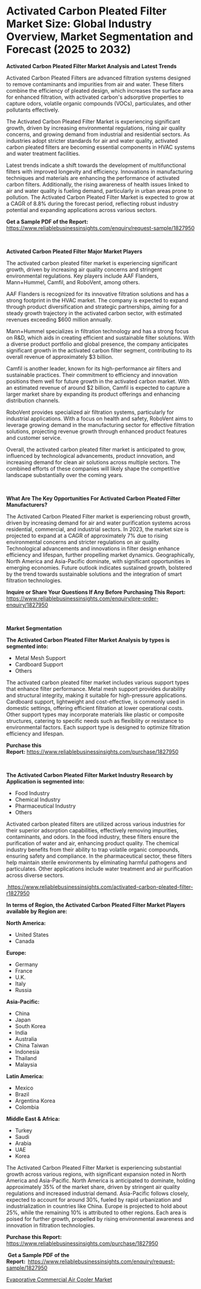 <p><h1>Activated Carbon Pleated Filter Market Size: Global Industry Overview, Market Segmentation and Forecast (2025 to 2032)</h1></p><p><strong>Activated Carbon Pleated Filter Market Analysis and Latest Trends</strong></p>
<p><p>Activated Carbon Pleated Filters are advanced filtration systems designed to remove contaminants and impurities from air and water. These filters combine the efficiency of pleated design, which increases the surface area for enhanced filtration, with activated carbon's adsorptive properties to capture odors, volatile organic compounds (VOCs), particulates, and other pollutants effectively.</p><p>The Activated Carbon Pleated Filter Market is experiencing significant growth, driven by increasing environmental regulations, rising air quality concerns, and growing demand from industrial and residential sectors. As industries adopt stricter standards for air and water quality, activated carbon pleated filters are becoming essential components in HVAC systems and water treatment facilities.</p><p>Latest trends indicate a shift towards the development of multifunctional filters with improved longevity and efficiency. Innovations in manufacturing techniques and materials are enhancing the performance of activated carbon filters. Additionally, the rising awareness of health issues linked to air and water quality is fueling demand, particularly in urban areas prone to pollution. The Activated Carbon Pleated Filter Market is expected to grow at a CAGR of 8.8% during the forecast period, reflecting robust industry potential and expanding applications across various sectors.</p></p>
<p><strong>Get a Sample PDF of the Report:&nbsp;</strong> <a href="https://www.reliablebusinessinsights.com/enquiry/request-sample/1827950?utm_campaign=3106&utm_medium=2&utm_source=Github&utm_content=ia&utm_term=12042025&utm_id=activated-carbon-pleated-filter">https://www.reliablebusinessinsights.com/enquiry/request-sample/1827950</a></p>
<p>&nbsp;</p>
<p><strong>Activated Carbon Pleated Filter Major Market Players</strong></p>
<p><p>The activated carbon pleated filter market is experiencing significant growth, driven by increasing air quality concerns and stringent environmental regulations. Key players include AAF Flanders, Mann+Hummel, Camfil, and RoboVent, among others.</p><p>AAF Flanders is recognized for its innovative filtration solutions and has a strong footprint in the HVAC market. The company is expected to expand through product diversification and strategic partnerships, aiming for a steady growth trajectory in the activated carbon sector, with estimated revenues exceeding $600 million annually.</p><p>Mann+Hummel specializes in filtration technology and has a strong focus on R&D, which aids in creating efficient and sustainable filter solutions. With a diverse product portfolio and global presence, the company anticipates significant growth in the activated carbon filter segment, contributing to its overall revenue of approximately $3 billion.</p><p>Camfil is another leader, known for its high-performance air filters and sustainable practices. Their commitment to efficiency and innovation positions them well for future growth in the activated carbon market. With an estimated revenue of around $2 billion, Camfil is expected to capture a larger market share by expanding its product offerings and enhancing distribution channels.</p><p>RoboVent provides specialized air filtration systems, particularly for industrial applications. With a focus on health and safety, RoboVent aims to leverage growing demand in the manufacturing sector for effective filtration solutions, projecting revenue growth through enhanced product features and customer service.</p><p>Overall, the activated carbon pleated filter market is anticipated to grow, influenced by technological advancements, product innovation, and increasing demand for clean air solutions across multiple sectors. The combined efforts of these companies will likely shape the competitive landscape substantially over the coming years.</p></p>
<p>&nbsp;</p>
<p><strong>What Are The Key Opportunities For Activated Carbon Pleated Filter Manufacturers?</strong></p>
<p><p>The Activated Carbon Pleated Filter market is experiencing robust growth, driven by increasing demand for air and water purification systems across residential, commercial, and industrial sectors. In 2023, the market size is projected to expand at a CAGR of approximately 7% due to rising environmental concerns and stricter regulations on air quality. Technological advancements and innovations in filter design enhance efficiency and lifespan, further propelling market dynamics. Geographically, North America and Asia-Pacific dominate, with significant opportunities in emerging economies. Future outlook indicates sustained growth, bolstered by the trend towards sustainable solutions and the integration of smart filtration technologies.</p></p>
<p><strong>Inquire or Share Your Questions If Any Before Purchasing This Report:</strong> <a href="https://www.reliablebusinessinsights.com/enquiry/pre-order-enquiry/1827950?utm_campaign=3106&utm_medium=2&utm_source=Github&utm_content=ia&utm_term=12042025&utm_id=activated-carbon-pleated-filter">https://www.reliablebusinessinsights.com/enquiry/pre-order-enquiry/1827950</a></p>
<p>&nbsp;</p>
<p><strong>Market Segmentation</strong></p>
<p><strong>The Activated Carbon Pleated Filter Market Analysis by types is segmented into:</strong></p>
<p><ul><li>Metal Mesh Support</li><li>Cardboard Support</li><li>Others</li></ul></p>
<p><p>The activated carbon pleated filter market includes various support types that enhance filter performance. Metal mesh support provides durability and structural integrity, making it suitable for high-pressure applications. Cardboard support, lightweight and cost-effective, is commonly used in domestic settings, offering efficient filtration at lower operational costs. Other support types may incorporate materials like plastic or composite structures, catering to specific needs such as flexibility or resistance to environmental factors. Each support type is designed to optimize filtration efficiency and lifespan.</p></p>
<p><strong>Purchase this Report:&nbsp;</strong><a href="https://www.reliablebusinessinsights.com/purchase/1827950?utm_campaign=3106&utm_medium=2&utm_source=Github&utm_content=ia&utm_term=12042025&utm_id=activated-carbon-pleated-filter">https://www.reliablebusinessinsights.com/purchase/1827950</a></p>
<p>&nbsp;</p>
<p><strong>The Activated Carbon Pleated Filter Market Industry Research by Application is segmented into:</strong></p>
<p><ul><li>Food Industry</li><li>Chemical Industry</li><li>Pharmaceutical Industry</li><li>Others</li></ul></p>
<p><p>Activated carbon pleated filters are utilized across various industries for their superior adsorption capabilities, effectively removing impurities, contaminants, and odors. In the food industry, these filters ensure the purification of water and air, enhancing product quality. The chemical industry benefits from their ability to trap volatile organic compounds, ensuring safety and compliance. In the pharmaceutical sector, these filters help maintain sterile environments by eliminating harmful pathogens and particulates. Other applications include water treatment and air purification across diverse sectors.</p></p>
<p><a href="https://www.reliablebusinessinsights.com/activated-carbon-pleated-filter-r1827950?utm_campaign=3106&utm_medium=2&utm_source=Github&utm_content=ia&utm_term=12042025&utm_id=activated-carbon-pleated-filter">&nbsp;https://www.reliablebusinessinsights.com/activated-carbon-pleated-filter-r1827950</a></p>
<p><strong>In terms of Region, the Activated Carbon Pleated Filter Market Players available by Region are:</strong></p>
<p>
    <p> <strong> North America: </strong>
        <ul>
            <li>United States</li>
            <li>Canada</li>
        </ul>
        </p> 
    <p> <strong> Europe: </strong>
        <ul>
            <li>Germany</li>
            <li>France</li>
            <li>U.K.</li>
            <li>Italy</li>
            <li>Russia</li>
        </ul>
        </p> 
    <p> <strong> Asia-Pacific: </strong>
        <ul>
            <li>China</li>
            <li>Japan</li>
            <li>South Korea</li>
            <li>India</li>
            <li>Australia</li>
            <li>China Taiwan</li>
            <li>Indonesia</li>
            <li>Thailand</li>
            <li>Malaysia</li>
        </ul>
        </p> 
    <p> <strong> Latin America: </strong>
        <ul>
            <li>Mexico</li>
            <li>Brazil</li>
            <li>Argentina Korea</li>
            <li>Colombia</li>
        </ul>
        </p> 
    <p> <strong> Middle East & Africa: </strong>
        <ul>
            <li>Turkey</li>
            <li>Saudi</li>
            <li>Arabia</li>
            <li>UAE</li>
            <li>Korea</li>
        </ul>
    </p>
    </p>
<p><p>The Activated Carbon Pleated Filter Market is experiencing substantial growth across various regions, with significant expansion noted in North America and Asia-Pacific. North America is anticipated to dominate, holding approximately 35% of the market share, driven by stringent air quality regulations and increased industrial demand. Asia-Pacific follows closely, expected to account for around 30%, fueled by rapid urbanization and industrialization in countries like China. Europe is projected to hold about 25%, while the remaining 10% is attributed to other regions. Each area is poised for further growth, propelled by rising environmental awareness and innovation in filtration technologies.</p></p>
<p><strong>Purchase this Report: </strong><a href="https://www.reliablebusinessinsights.com/purchase/1827950?utm_campaign=3106&utm_medium=2&utm_source=Github&utm_content=ia&utm_term=12042025&utm_id=activated-carbon-pleated-filter">https://www.reliablebusinessinsights.com/purchase/1827950</a></p>
<p>&nbsp;<strong>Get a Sample PDF of the Report:&nbsp;&nbsp;</strong><a href="https://www.reliablebusinessinsights.com/enquiry/request-sample/1827950?utm_campaign=3106&utm_medium=2&utm_source=Github&utm_content=ia&utm_term=12042025&utm_id=activated-carbon-pleated-filter">https://www.reliablebusinessinsights.com/enquiry/request-sample/1827950</a></p>
<p><strong></strong></p>
<p><p><a href="https://github.com/melascalbirp/Market-Research-Report-List-1/blob/main/evaporative-commercial-air-cooler-market.md?utm_campaign=3106&utm_medium=2&utm_source=Github&utm_content=ia&utm_term=12042025&utm_id=activated-carbon-pleated-filter">Evaporative Commercial Air Cooler Market</a></p></p>